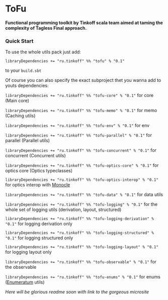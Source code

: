 # ToFu

**Functional programming toolkit by Tinkoff scala team aimed at taming the complexity of Tagless Final approach.** 

### Quick Start

To use the whole utils pack just add: 

`libraryDependencies += "ru.tinkoff" %% "tofu" % "0.1"`

to your `build.sbt`

Of course you can also specify the exact subproject thet you wanna add to youts dependencies:

`libraryDependencies += "ru.tinkoff" %% "tofu-core" % "0.1"` for core (Main core)

`libraryDependencies += "ru.tinkoff" %% "tofu-memo" % "0.1"` for memo (Caching utils)

`libraryDependencies += "ru.tinkoff" %% "tofu-env" % "0.1"` for env

`libraryDependencies += "ru.tinkoff" %% "tofu-parallel" % "0.1"` for parallel (Parallel utils)

`libraryDependencies += "ru.tinkoff" %% "tofu-concurrent" % "0.1"` for concurrent (Concurrent utils)

`libraryDependencies += "ru.tinkoff" %% "tofu-optics-core" % "0.1"` for optics core (Optics typeclasses)

`libraryDependencies += "ru.tinkoff" %% "tofu-optics-interop" % "0.1"` for optics interop with [Monocle](https://github.com/julien-truffaut/Monocle)

`libraryDependencies += "ru.tinkoff" %% "tofu-data" % "0.1"` for data utils

`libraryDependencies += "ru.tinkoff" %% "tofu-logging" % "0.1"` for the whole set of logging utils (derivation, layout, structured)

`libraryDependencies += "ru.tinkoff" %% "tofu-logging-derivation" % "0.1"` for logging derivation only

`libraryDependencies += "ru.tinkoff" %% "tofu-logging-structured" % "0.1"` for logging structured only

`libraryDependencies += "ru.tinkoff" %% "tofu-logging-layout" % "0.1"` for logging layout only

`libraryDependencies += "ru.tinkoff" %% "tofu-observable" % "0.1"` for the observable

`libraryDependencies += "ru.tinkoff" %% "tofu-enums" % "0.1"` for enums ([Enumeratum](https://github.com/lloydmeta/enumeratum) utils)



_Here will be glorious readme soon with link to the gorgeous microsite_

